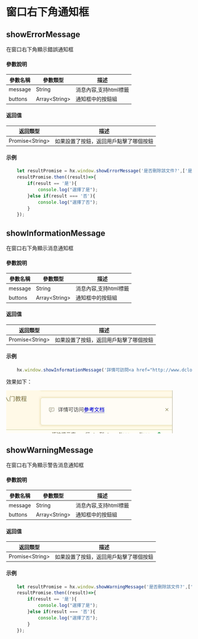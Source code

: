 # 窗口右下角通知框

## showErrorMessage
在窗口右下角顯示錯誤通知框
#### 參數說明

|參數名稱	|參數類型			|描述					|
|--			|--					|--						|
|message	|String				|消息內容,支持html標籤	|
|buttons	|Array&lt;String&gt;|通知框中的按鈕組		|

#### 返回值
|返回類型				|描述									|
|--						|--										|
|Promise&lt;String&gt;	|如果設置了按鈕，返回用戶點擊了哪個按鈕	|

#### 示例
``` javascript
    let resultPromise = hx.window.showErrorMessage('是否刪除該文件?',['是','否']);
    resultPromise.then((result)=>{
        if(result == '是'){
            console.log("選擇了是");
        }else if(result === '否'){
            console.log("選擇了否");
        }
    });
```

## showInformationMessage
在窗口右下角顯示消息通知框
#### 參數說明

|參數名稱	|參數類型			|描述					|
|--			|--					|--						|
|message	|String				|消息內容,支持html標籤	|
|buttons	|Array&lt;String&gt;|通知框中的按鈕組		|

#### 返回值
|返回類型				|描述									|
|--						|--										|
|Promise&lt;String&gt;	|如果設置了按鈕，返回用戶點擊了哪個按鈕	|

#### 示例
``` javascript
    hx.window.showInformationMessage('詳情可訪問<a href="http://www.dcloud.io">參考文檔</a>');
```
效果如下：

<img src="/static/snapshots/Plug-in-development/info.jpg" style="zoom:50%" />

## showWarningMessage
在窗口右下角顯示警告消息通知框
#### 參數說明

|參數名稱	|參數類型			|描述					|
|--			|--					|--						|
|message	|String				|消息內容,支持html標籤	|
|buttons	|Array&lt;String&gt;|通知框中的按鈕組		|

#### 返回值
|返回類型				|描述									|
|--						|--										|
|Promise&lt;String&gt;	|如果設置了按鈕，返回用戶點擊了哪個按鈕	|

#### 示例
``` javascript
    let resultPromise = hx.window.showWarningMessage('是否刪除該文件?',['是','否']);
    resultPromise.then((result)=>{
        if(result == '是'){
            console.log("選擇了是");
        }else if(result === '否'){
            console.log("選擇了否");
        }
    });
```
